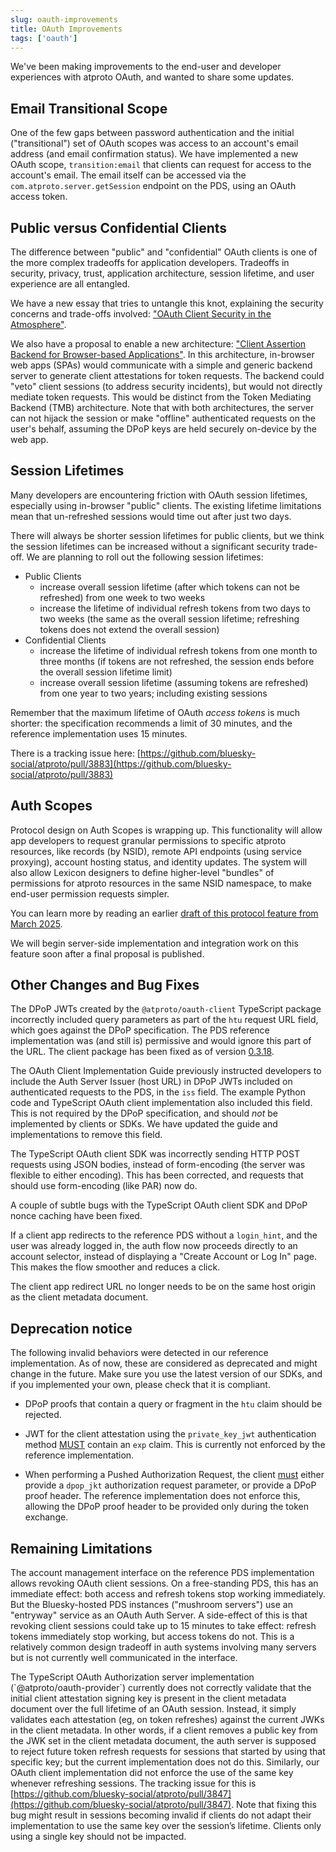 ```yaml
---
slug: oauth-improvements
title: OAuth Improvements
tags: ['oauth']
---
```



We've been making improvements to the end-user and developer experiences with atproto OAuth, and wanted to share some updates.

## Email Transitional Scope

One of the few gaps between password authentication and the initial ("transitional") set of OAuth scopes was access to an account's email address (and email confirmation status). We have implemented a new OAuth scope, `transition:email` that clients can request for access to the account's email. The email itself can be accessed via the `com.atproto.server.getSession` endpoint on the PDS, using an OAuth access token.

## Public versus Confidential Clients

The difference between "public" and "confidential" OAuth clients is one of the more complex tradeoffs for application developers. Tradeoffs in security, privacy, trust, application architecture, session lifetime, and user experience are all entangled.

We have a new essay that tries to untangle this knot, explaining the security concerns and trade-offs involved: ["OAuth Client Security in the Atmosphere"](https://github.com/bluesky-social/atproto/discussions/3950).

We also have a proposal to enable a new architecture: ["Client Assertion Backend for Browser-based Applications"](https://github.com/bluesky-social/proposals/tree/main/0010-client-assertion-backend). In this architecture, in-browser web apps (SPAs) would communicate with a simple and generic backend server to generate client attestations for token requests. The backend could "veto" client sessions (to address security incidents), but would not directly mediate token requests. This would be distinct from the Token Mediating Backend (TMB) architecture. Note that with both architectures, the server can not hijack the session or make "offline" authenticated requests on the user's behalf, assuming the DPoP keys are held securely on-device by the web app.

## Session Lifetimes

Many developers are encountering friction with OAuth session lifetimes, especially using in-browser "public" clients. The existing lifetime limitations mean that un-refreshed sessions would time out after just two days.

There will always be shorter session lifetimes for public clients, but we think the session lifetimes can be increased without a significant security trade-off. We are planning to roll out the following session lifetimes:

- Public Clients  
  - increase overall session lifetime (after which tokens can not be refreshed) from one week to two weeks  
  - increase the lifetime of individual refresh tokens from two days to two weeks (the same as the overall session lifetime; refreshing tokens does not extend the overall session)  
- Confidential Clients  
  - increase the lifetime of individual refresh tokens from one month to three months (if tokens are not refreshed, the session ends before the overall session lifetime limit)  
  - increase overall session lifetime (assuming tokens are refreshed) from one year to two years; including existing sessions

Remember that the maximum lifetime of OAuth *access tokens* is much shorter: the specification recommends a limit of 30 minutes, and the reference implementation uses 15 minutes.

There is a tracking issue here: [https://github.com/bluesky-social/atproto/pull/3883](https://github.com/bluesky-social/atproto/pull/3883) 

## Auth Scopes

Protocol design on Auth Scopes is wrapping up. This functionality will allow app developers to request granular permissions to specific atproto resources, like records (by NSID), remote API endpoints (using service proxying), account hosting status, and identity updates. The system will also allow Lexicon designers to define higher-level "bundles" of permissions for atproto resources in the same NSID namespace, to make end-user permission requests simpler.

You can learn more by reading an earlier [draft of this protocol feature from March 2025](https://github.com/bluesky-social/atproto/discussions/3655).

We will begin server-side implementation and integration work on this feature soon after a final proposal is published.

## Other Changes and Bug Fixes

The DPoP JWTs created by the `@atproto/oauth-client` TypeScript package incorrectly included query parameters as part of the `htu` request URL field, which goes against the DPoP specification. The PDS reference implementation was (and still is) permissive and would ignore this part of the URL. The client package has been fixed as of version [0.3.18](https://www.npmjs.com/package/@atproto/oauth-client?activeTab=versions).

The OAuth Client Implementation Guide previously instructed developers to include the Auth Server Issuer (host URL) in DPoP JWTs included on authenticated requests to the PDS, in the `iss` field. The example Python code and TypeScript OAuth client implementation also included this field. This is not required by the DPoP specification, and should *not* be implemented by clients or SDKs. We have updated the guide and implementations to remove this field.

The TypeScript OAuth client SDK was incorrectly sending HTTP POST requests using JSON bodies, instead of form-encoding (the server was flexible to either encoding). This has been corrected, and requests that should use form-encoding (like PAR) now do.

A couple of subtle bugs with the TypeScript OAuth client SDK and DPoP nonce caching have been fixed.

If a client app redirects to the reference PDS without a `login_hint`, and the user was already logged in, the auth flow now proceeds directly to an account selector, instead of displaying a "Create Account or Log In" page. This makes the flow smoother and reduces a click.

The client app redirect URL no longer needs to be on the same host origin as the client metadata document.
## Deprecation notice

The following invalid behaviors were detected in our reference implementation. As of now, these are considered as deprecated and might change in the future. Make sure you use the latest version of our SDKs, and if you implemented your own, please check that it is compliant.

- DPoP proofs that contain a query or fragment in the `htu` claim should be rejected.

- JWT for the client attestation using the `private_key_jwt` authentication method [MUST](https://www.rfc-editor.org/rfc/rfc7523.html#section-3) contain an `exp` claim. This is currently not enforced by the reference implementation.

- When performing a Pushed Authorization Request, the client [must](https://datatracker.ietf.org/doc/html/rfc9449#section-10.1-2.1) either provide a `dpop_jkt` authorization request parameter, or provide a DPoP proof header. The reference implementation does not enforce this, allowing the DPoP proof header to be provided only during the token exchange.
## Remaining Limitations

The account management interface on the reference PDS implementation allows revoking OAuth client sessions. On a free-standing PDS, this has an immediate effect: both access and refresh tokens stop working immediately. But the Bluesky-hosted PDS instances ("mushroom servers") use an "entryway" service as an OAuth Auth Server. A side-effect of this is that revoking client sessions could take up to 15 minutes to take effect: refresh tokens immediately stop working, but access tokens do not. This is a relatively common design tradeoff in auth systems involving many servers but is not currently well communicated in the interface.

The TypeScript OAuth Authorization server implementation (\`@atproto/oauth-provider\`) currently does not correctly validate that the initial client attestation signing key is present in the client metadata document over the full lifetime of an OAuth session. Instead, it simply validates each attestation (eg, on token refreshes) against the current JWKs in the client metadata. In other words, if a client removes a public key from the JWK set in the client metadata document, the auth server is supposed to reject future token refresh requests for sessions that started by using that specific key; but the current implementation does not do this. Similarly, our OAuth client implementation did not enforce the use of the same key whenever refreshing sessions. The tracking issue for this is [https://github.com/bluesky-social/atproto/pull/3847](https://github.com/bluesky-social/atproto/pull/3847). Note that fixing this bug might result in sessions becoming invalid if clients do not adapt their implementation to use the same key over the session’s lifetime. Clients only using a single key should not be impacted.
